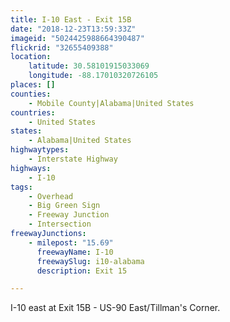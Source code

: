 ```yaml
---
title: I-10 East - Exit 15B
date: "2018-12-23T13:59:33Z"
imageid: "5024425988664390487"
flickrid: "32655409388"
location:
    latitude: 30.58101915033069
    longitude: -88.17010320726105
places: []
counties:
    - Mobile County|Alabama|United States
countries:
    - United States
states:
    - Alabama|United States
highwaytypes:
    - Interstate Highway
highways:
    - I-10
tags:
    - Overhead
    - Big Green Sign
    - Freeway Junction
    - Intersection
freewayJunctions:
    - milepost: "15.69"
      freewayName: I-10
      freewaySlug: i10-alabama
      description: Exit 15

---
```

I-10 east at Exit 15B - US-90 East/Tillman's Corner.